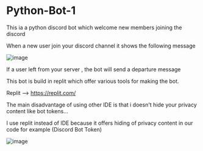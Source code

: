 # Python-Bot-1
This ia a python discord bot which welcome new members joining the discord

  When a new user join your discord channel it shows the following message

![image](https://github.com/user-attachments/assets/6a04f6ca-0d6a-4aae-8d25-77f9a6320bdc)

If a user left from your server , the bot will send a departure message


This bot is build in replit which offer various tools for making the bot.

Replit --> https://replit.com/

The main disadvantage of using other IDE is that i doesn't hide your privacy content like bot tokens... 

  
I use replit instead of IDE because it offers hiding of privacy content in our code for example (Discord Bot Token)

![image](https://github.com/user-attachments/assets/488c5a62-4052-4f1d-ae86-ac4dddd87b57)
